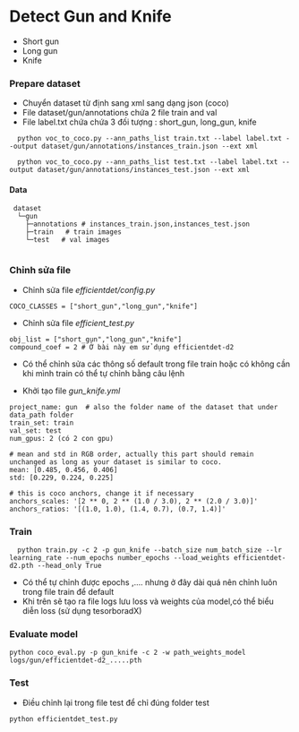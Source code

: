# Detect Gun and Knife

- Short gun
- Long gun
- Knife

### Prepare dataset

- Chuyển dataset từ định sang xml sang dạng json (coco) 
- File dataset/gun/annotations chứa 2 file train and val 
- File label.txt chứa chứa 3 đối tượng : short_gun, long_gun, knife

```
  python voc_to_coco.py --ann_paths_list train.txt --label label.txt --output dataset/gun/annotations/instances_train.json --ext xml
  
  python voc_to_coco.py --ann_paths_list test.txt --label label.txt --output dataset/gun/annotations/instances_test.json --ext xml

```
#### Data

```
 dataset
  └─gun
    ├─annotations # instances_train.json,instances_test.json
    ├─train   # train images
    └─test   # val images
  
```
### Chỉnh sửa file

- Chỉnh sửa file *efficientdet/config.py*
```
COCO_CLASSES = ["short_gun","long_gun","knife"]

```
- Chỉnh sửa file *efficient_test.py*
```
obj_list = ["short_gun","long_gun","knife"]
compound_coef = 2 # Ở bài này em sử dụng efficientdet-d2

```
- Có thể chỉnh sửa các thông số default trong file train hoặc có không cần khi mình train có thể tự chỉnh bằng câu lệnh

- Khởi tạo file *gun_knife.yml*

```
project_name: gun  # also the folder name of the dataset that under data_path folder
train_set: train
val_set: test
num_gpus: 2 (có 2 con gpu)

# mean and std in RGB order, actually this part should remain unchanged as long as your dataset is similar to coco.
mean: [0.485, 0.456, 0.406]
std: [0.229, 0.224, 0.225]

# this is coco anchors, change it if necessary
anchors_scales: '[2 ** 0, 2 ** (1.0 / 3.0), 2 ** (2.0 / 3.0)]'
anchors_ratios: '[(1.0, 1.0), (1.4, 0.7), (0.7, 1.4)]'

```
### Train

```
  python train.py -c 2 -p gun_knife --batch_size num_batch_size --lr learning_rate --num_epochs number_epochs --load_weights efficientdet-d2.pth --head_only True

```
- Có thể tự chỉnh được epochs ,.... nhưng ở đây dài quá nên chỉnh luôn trong file train để default
- Khi trên sẽ tạo ra file logs lưu loss và weights của model,có thể biểu diễn loss (sử dụng tesorboradX)

### Evaluate model

```
python coco_eval.py -p gun_knife -c 2 -w path_weights_model logs/gun/efficientdet-d2_.....pth

```

### Test

- Điều chỉnh lại trong file test để chỉ đúng folder test

```
python efficientdet_test.py

```


